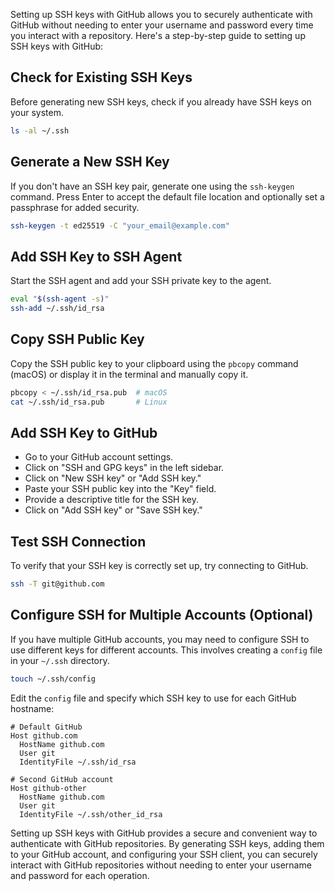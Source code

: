 Setting up SSH keys with GitHub allows you to securely authenticate with GitHub without needing to enter your username and password every time you interact with a repository. Here's a step-by-step guide to setting up SSH keys with GitHub:

## **Check for Existing SSH Keys**
Before generating new SSH keys, check if you already have SSH keys on your system.

```bash
ls -al ~/.ssh
```

## **Generate a New SSH Key**
If you don't have an SSH key pair, generate one using the `ssh-keygen` command. Press Enter to accept the default file location and optionally set a passphrase for added security.

```bash
ssh-keygen -t ed25519 -C "your_email@example.com"
```

## **Add SSH Key to SSH Agent**
Start the SSH agent and add your SSH private key to the agent.

```bash
eval "$(ssh-agent -s)"
ssh-add ~/.ssh/id_rsa
```

## **Copy SSH Public Key**
Copy the SSH public key to your clipboard using the `pbcopy` command (macOS) or display it in the terminal and manually copy it.

```bash
pbcopy < ~/.ssh/id_rsa.pub  # macOS
cat ~/.ssh/id_rsa.pub       # Linux
```

## **Add SSH Key to GitHub**
- Go to your GitHub account settings.
- Click on "SSH and GPG keys" in the left sidebar.
- Click on "New SSH key" or "Add SSH key."
- Paste your SSH public key into the "Key" field.
- Provide a descriptive title for the SSH key.
- Click on "Add SSH key" or "Save SSH key."

## **Test SSH Connection**
To verify that your SSH key is correctly set up, try connecting to GitHub.

```bash
ssh -T git@github.com
```

## **Configure SSH for Multiple Accounts (Optional)**
If you have multiple GitHub accounts, you may need to configure SSH to use different keys for different accounts. This involves creating a `config` file in your `~/.ssh` directory.

```bash
touch ~/.ssh/config
```

Edit the `config` file and specify which SSH key to use for each GitHub hostname:

```
# Default GitHub
Host github.com
  HostName github.com
  User git
  IdentityFile ~/.ssh/id_rsa

# Second GitHub account
Host github-other
  HostName github.com
  User git
  IdentityFile ~/.ssh/other_id_rsa
```


Setting up SSH keys with GitHub provides a secure and convenient way to authenticate with GitHub repositories. By generating SSH keys, adding them to your GitHub account, and configuring your SSH client, you can securely interact with GitHub repositories without needing to enter your username and password for each operation.